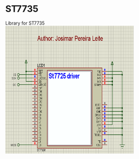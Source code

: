 # ST7735

Library for ST7735 
<img align="left" width="400" height="400" src="https://github.com/josimarpereiraleite/ST7735/blob/main/Images/st7735.png"><br />
